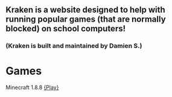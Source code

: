 ## Kraken is a website designed to help with running popular games (that are normally blocked) on school computers!
### (Kraken is built and maintained by Damien S.)


# Games
Minecraft 1.8.8 [{Play}](/kraken/eaglercraft)
